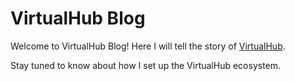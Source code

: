 # VirtualHub Blog

Welcome to VirtualHub Blog! Here I will tell the story of [VirtualHub](https://virtualhub.eu.org).

Stay tuned to know about how I set up the VirtualHub ecosystem.
